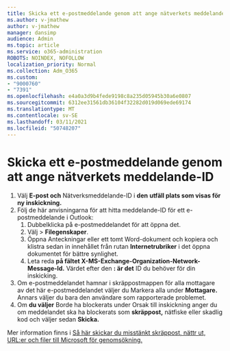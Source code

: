 ```yaml
---
title: Skicka ett e-postmeddelande genom att ange nätverkets meddelande-ID
ms.author: v-jmathew
author: v-jmathew
manager: dansimp
audience: Admin
ms.topic: article
ms.service: o365-administration
ROBOTS: NOINDEX, NOFOLLOW
localization_priority: Normal
ms.collection: Adm_O365
ms.custom:
- "9000760"
- "7391"
ms.openlocfilehash: e4a0a3d9b4fede9198c8a235d05945b30a6e0807
ms.sourcegitcommit: 6312ee31561db36104f32282d019d069ede69174
ms.translationtype: MT
ms.contentlocale: sv-SE
ms.lasthandoff: 03/11/2021
ms.locfileid: "50748207"
---
```

# <a name="submit-an-email-message-by-providing-the-network-message-id"></a>Skicka ett e-postmeddelande genom att ange nätverkets meddelande-ID

1. Välj **E-post och** Nätverksmeddelande-ID i **den** **utfäll plats som visas för ny inskickning.**
2. Följ de här anvisningarna för att hitta meddelande-ID för ett e-postmeddelande i Outlook:
    1. Dubbelklicka på e-postmeddelandet för att öppna det.
    1. Välj   >  **Filegenskaper**.
    1. Öppna Anteckningar eller ett tomt Word-dokument och kopiera och klistra sedan in innehållet från rutan **Internetrubriker** i det öppna dokumentet för bättre synlighet.
    1. Leta reda **på fältet X-MS-Exchange-Organization-Network-Message-Id.** Värdet efter den **: är det** ID du behöver för din inskicking.
3. Om e-postmeddelandet hamnar i skräppostmappen för alla mottagare av det här e-postmeddelandet väljer du Markera alla under **Mottagare.** Annars väljer du bara den användare som rapporterade problemet.
4. Om **du väljer** Borde ha blockerats under Orsak till inskickning anger du om meddelandet ska ha blockerats som **skräppost,** nätfiske eller skadlig kod och väljer sedan **Skicka.**

Mer information finns i [Så här skickar du misstänkt skräppost, nättr ut, URL:er och filer till Microsoft för genomsökning.](https://go.microsoft.com/fwlink/?linkid=2101479)
